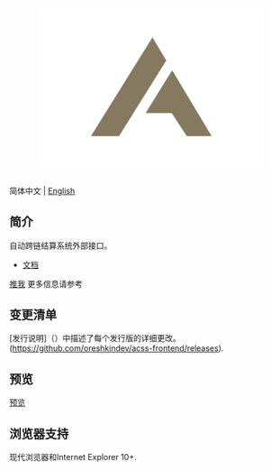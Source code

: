 <p align="center">
  <br>
  <img width="400" src="./src/assets/images/logo.svg" alt="logo of this repository">
  <br>
  <br>
</p>


简体中文 | [English](./README.md)

## 简介

自动跨链结算系统外部接口。

- [文档](https://github.com/oreshkindev/acss-frontend)


[推我](https://t.me/oreshkin_dev) 更多信息请参考


## 变更清单

[发行说明]（）中描述了每个发行版的详细更改。(https://github.com/oreshkindev/acss-frontend/releases).


## 预览

[预览](https://cards.acss.tech/)


## 浏览器支持

现代浏览器和Internet Explorer 10+.